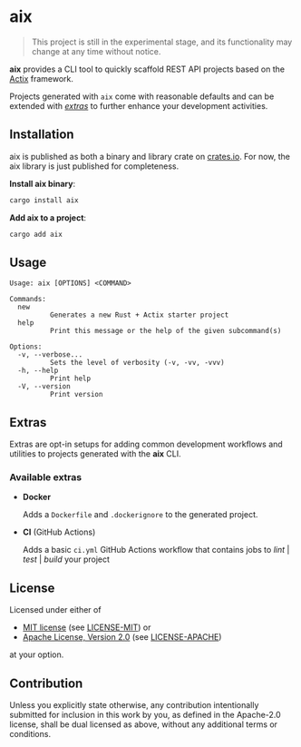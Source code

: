 # aix

> This project is still in the experimental stage, and its functionality may change at any time without notice.

**aix** provides a CLI tool to quickly scaffold REST API projects based on the [Actix](https://actix.rs/) framework.

Projects generated with `aix` come with reasonable defaults and can be extended with [_extras_](#extras) to further enhance your development activities.

## Installation

aix is published as both a binary and library crate on [crates.io](https://crates.io/aix). For now, the aix library is just published for completeness.

**Install aix binary**:

```bash
cargo install aix
```

**Add aix to a project**:

```bash
cargo add aix
```

## Usage

```console
Usage: aix [OPTIONS] <COMMAND>

Commands:
  new
          Generates a new Rust + Actix starter project
  help
          Print this message or the help of the given subcommand(s)

Options:
  -v, --verbose...
          Sets the level of verbosity (-v, -vv, -vvv)
  -h, --help
          Print help
  -V, --version
          Print version
```

## Extras

Extras are opt-in setups for adding common development workflows and utilities to projects generated with the **aix** CLI.

### Available extras

- **Docker**

  Adds a `Dockerfile` and `.dockerignore` to the generated project.

- **CI** (GitHub Actions)

  Adds a basic `ci.yml` GitHub Actions workflow that contains jobs to _lint_ | _test_ | _build_ your project

## License

Licensed under either of

- [MIT license](https://spdx.org/licenses/MIT.html) (see [LICENSE-MIT](/LICENSE-MIT)) or
- [Apache License, Version 2.0](https://spdx.org/licenses/Apache-2.0.html) (see [LICENSE-APACHE](/LICENSE-APACHE))

at your option.

## Contribution

Unless you explicitly state otherwise, any contribution intentionally submitted
for inclusion in this work by you, as defined in the Apache-2.0 license, shall
be dual licensed as above, without any additional terms or conditions.
